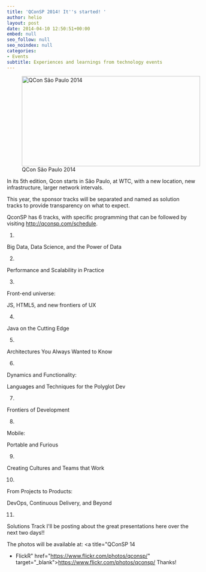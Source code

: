 ```yaml
---
title: 'QConSP 2014! It''s started! '
author: helio
layout: post
date: 2014-04-10 12:50:51+00:00
embed: null
seo_follow: null
seo_noindex: null
categories:
- Events
subtitle: Experiences and learnings from technology events
---
```


<figure id="attachment_811" style="width: 476px" class="wp-caption aligncenter"> <img class="size-full wp-image-811" alt="QCon São Paulo 2014" src="/uploads/2014/04/qconSP14.png" width="476" height="240" srcset="/uploads/2014/04/qconSP14.png 476w, /uploads/2014/04/qconSP14-300x151.png 300w" sizes="(max-width: 476px) 100vw, 476px" /><figcaption class="wp-caption-text">QCon São Paulo 2014</figcaption></figure> In its 5th edition, Qcon starts in São Paulo, at WTC, with a new location, new infrastructure, larger network intervals.

This year, the sponsor tracks will be separated and named as solution tracks to provide transparency on what to expect.

QconSP has 6 tracks, with specific programming that can be followed by visiting <http://qconsp.com/schedule>.

1.

Big Data, Data Science, and the Power of Data

2.

Performance and Scalability in Practice

3.

Front-end universe:

JS, HTML5, and new frontiers of UX

4.

Java on the Cutting Edge

5.

Architectures You Always Wanted to Know

6.

Dynamics and Functionality:

Languages and Techniques for the Polyglot Dev

7.

Frontiers of Development

8.

Mobile:

Portable and Furious

9.

Creating Cultures and Teams that Work

10.

From Projects to Products:

DevOps, Continuous Delivery, and Beyond

11.

Solutions Track I'll be posting about the great presentations here over the next two days!!

The photos will be available at: <a title="QConSP 14

- FlickR" href="https://www.flickr.com/photos/qconsp/" target="\_blank">https://www.flickr.com/photos/qconsp/</a> Thanks!
